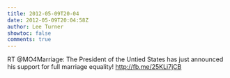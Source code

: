 ```yaml
---
title: 2012-05-09T20-04
date: 2012-05-09T20:04:58Z
author: Lee Turner
showtoc: false
comments: true
---
```


RT @MO4Marriage: The President of the Untied States has just announced his support for full marriage equality! http://fb.me/25KLi7jCB

